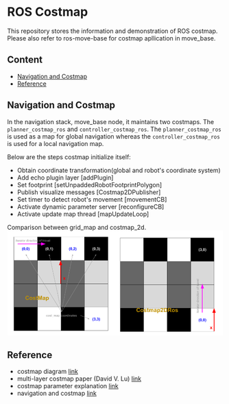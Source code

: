 # ROS Costmap

This repository stores the information and demonstration of ROS costmap. Please also refer to ros-move-base for costmap apllication in move_base.

## Content

- [Navigation and Costmap](#Navigation-and-Costmap)
- [Reference](#Reference)

## Navigation and Costmap

In the navigation stack, move_base node, it maintains two costmaps. The `planner_costmap_ros` and `controller_costmap_ros`. The `planner_costmap_ros` is used as a map for global navigation whereas the `controller_costmap_ros` is used for a local navigation map.  

Below are the steps costmap initialize itself:  

- Obtain coordinate transformation(global and robot's coordinate system)
- Add echo plugin layer [addPlugin]
- Set footprint [setUnpaddedRobotFootprintPolygon]
- Publish visualize messages [Costmap2DPublisher]
- Set timer to detect robot's movement [movementCB]
- Activate dynamic parameter server [reconfigureCB]
- Activate update map thread [mapUpdateLoop]

Comparison between grid_map and costmap_2d.  
![image](data/image_loading_coordinates.png)

## Reference

- costmap diagram [link](https://blog.csdn.net/feidaji/article/details/103178619?ops_request_misc=%257B%2522request%255Fid%2522%253A%2522160497155519725222449565%2522%252C%2522scm%2522%253A%252220140713.130102334..%2522%257D&request_id=160497155519725222449565&biz_id=0&utm_medium=distribute.pc_search_result.none-task-blog-2~all~sobaiduend~default-2-103178619.pc_first_rank_v2_rank_v28&utm_term=costmap_2d)
- multi-layer costmap paper (David V. Lu) [link](http://wustl.probablydavid.com/publications/IROS2014.pdf)
- costmap parameter explanation [link](https://www.google.com/url?sa=t&rct=j&q=&esrc=s&source=web&cd=&ved=2ahUKEwjHqv2s6vbsAhXJFLcAHaH7Bg8QFjAIegQIChAC&url=http%3A%2F%2Fu.cs.biu.ac.il%2F~yehoshr1%2F89-685%2FFall2013%2FROSLesson5.pptx&usg=AOvVaw3FxoM_cf7qIXKICrBiDGxP)
- navigation and costmap [link](https://blog.csdn.net/qq_41925420/article/details/86636141)